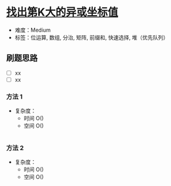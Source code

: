 # [找出第K大的异或坐标值](https://leetcode-cn.com/problems/find-kth-largest-xor-coordinate-value/)

- 难度：Medium
- 标签：位运算, 数组, 分治, 矩阵, 前缀和, 快速选择, 堆（优先队列）

## 刷题思路

- [ ] xx
- [ ] xx

### 方法 1

- 复杂度：
    - 时间 O()
    - 空间 O()

``` js

```

### 方法 2

- 复杂度：
    - 时间 O()
    - 空间 O()

``` js

```
